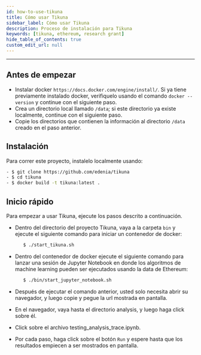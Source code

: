 ```yaml
---
id: how-to-use-tikuna
title: Cómo usar Tikuna
sidebar_label: Cómo usar Tikuna
description: Proceso de instalación para Tikuna
keywords: [tikuna, ethereum, research grant]
hide_table_of_contents: true
custom_edit_url: null
---
```


---

## Antes de empezar

* Instalar docker `https://docs.docker.com/engine/install/`. Si ya tiene previamente instalado docker, verifiquelo usando el comando `docker --version` y continue con el siguiente paso.
* Crea un directorio local llamado `/data`; si este directorio ya existe localmente, continue con el siguiente paso.
* Copie los directorios que contienen la información al directorio `/data` creado en el paso anterior.


## Instalación

Para correr este proyecto, instalelo localmente usando:
```bash
- $ git clone https://github.com/edenia/tikuna
- $ cd tikuna
- $ docker build -t tikuna:latest .
```

## Inicio rápido

Para empezar a usar Tikuna, ejecute los pasos descrito a continuación.

* Dentro del directorio del proyecto Tikuna, vaya a la carpeta `bin` y ejecute el siguiente comando para iniciar un contenedor de docker:

  ```bash
     $ ./start_tikuna.sh
  ```
* Dentro del contenedor de docker ejecute el siguiente comando para lanzar una sesión de Jupyter Notebook en donde los algoritmos de machine learning pueden ser ejecutados usando la data de Ethereum: 

  ```bash
     $ ./bin/start_jupyter_notebook.sh
  ```
* Después de ejecutar el comando anterior, usted solo necesita abrir su navegador, y luego copie y pegue la url mostrada en pantalla.

<div className="readmeUrlJupyter url"></div>

* En el navegador, vaya hasta el directorio analysis, y luego haga click sobre él.

<div className="readmeClickAnalisys click"></div>

* Click sobre el archivo testing_analysis_trace.ipynb.

<div className="readmeClickScript script"></div>

* Por cada paso, haga click sobre el botón `Run` y espere hasta que los resultados empiecen a ser mostrados en pantalla.

<div className="readmeRunResults run"></div>